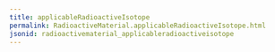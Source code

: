 ```yaml
---
title: applicableRadioactiveIsotope
permalink: RadioactiveMaterial.applicableRadioactiveIsotope.html
jsonid: radioactivematerial_applicableradioactiveisotope
---
```

